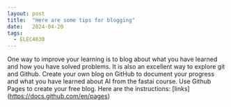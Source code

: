 ```yaml
---
layout: post
title:  "Here are some tips for blogging"
date:   2024-04-20
tags: 
  - ELEC4630
---
```


One way to improve your learning is to blog about what you have learned and how you have solved problems. It is also an excellent way to explore git and Github.  Create your own blog on GitHub to document your progress and what you have learned about AI from the fastai course. Use Github Pages to create your free blog. Here are the instructions: [links] (https://docs.github.com/en/pages)